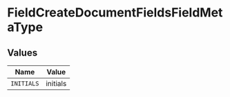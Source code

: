 # FieldCreateDocumentFieldsFieldMetaType


## Values

| Name       | Value      |
| ---------- | ---------- |
| `INITIALS` | initials   |